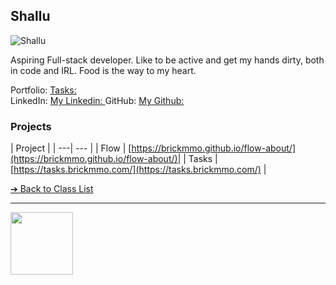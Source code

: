<style>@import url("//readme.codeadam.ca/readme.css");</style>

## Shallu

![Shallu](../images/shalluca.jpg)

Aspiring Full-stack developer. Like to be active and get my hands dirty, both in code and IRL. Food is the way to my heart.

Portfolio: [Tasks: ](https://tasks.brickmmo.com/)  
LinkedIn: [My Linkedin: ](https://www.linkedin.com/in/saran-k-a47377117)
GitHub: [My Github: ](https://github.com/Saran2445)  

### Projects

| Project |
| ---| --- |
| Flow | [https://brickmmo.github.io/flow-about/](https://brickmmo.github.io/flow-about/)|
| Tasks | [https://tasks.brickmmo.com/](https://tasks.brickmmo.com/)   |

[&#10132; Back to Class List](/)

---

<a href="https://brickmmo.com">
<img src="https://brickmmo.com/images/brickmmo-logo-horizontal.jpg" width="100">
</a>

